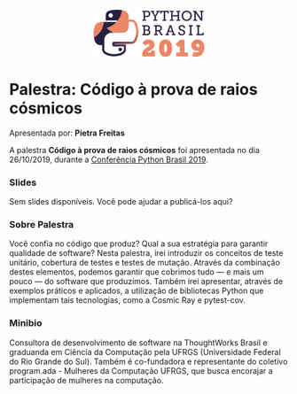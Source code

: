<p align="center"><img src="../../logo_python_brasil_2019-01.svg" width="200"></p>

# Palestra: Código à prova de raios cósmicos
Apresentada por: **Pietra Freitas**


A palestra **Código à prova de raios cósmicos** foi apresentada no dia 26/10/2019, durante a [Conferência Python Brasil 2019](http://2019.pythonbrasil.org.br).



### Slides

Sem slides disponíveis. Você pode ajudar a publicá-los aqui?



### Sobre Palestra
Você confia no código que produz? Qual a sua estratégia para garantir qualidade de software? Nesta palestra, irei introduzir os conceitos de teste unitário, cobertura de testes e testes de mutação. Através da combinação destes elementos, podemos garantir que cobrimos tudo — e mais um pouco — do software que produzimos. Também irei apresentar, através de exemplos práticos e aplicados, a utilização de bibliotecas Python que implementam tais tecnologias, como a Cosmic Ray e pytest-cov.



### Minibio
Consultora de desenvolvimento de software na ThoughtWorks Brasil e graduanda em Ciência da Computação pela UFRGS (Universidade Federal do Rio Grande do Sul). Também é co-fundadora e representante do coletivo program.ada - Mulheres da Computação UFRGS, que busca encorajar a participação de mulheres na computação.


